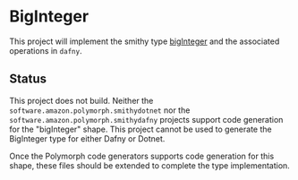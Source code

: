 # BigInteger

This project will implement the smithy type [bigInteger](https://smithy.io/2.0/spec/simple-types.html#biginteger) and the associated operations in `dafny`.

## Status

This project does not build. Neither the `software.amazon.polymorph.smithydotnet` nor the `software.amazon.polymorph.smithydafny` projects support code generation for the "bigInteger" shape. This project cannot be used to generate the BigInteger type for either Dafny or Dotnet.

Once the Polymorph code generators supports code generation for this shape, these files should be extended to complete the type implementation.